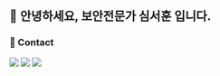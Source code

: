 ## 👋 안녕하세요, 보안전문가 심서훈 입니다.

### 🔗 Contact
<a href="https://www.instagram.com/ssh_0807x2/"><img src="https://img.shields.io/badge/instagram-FF0069?style=for-the-badge&logo=Instagram&logoColor=white"></a>
<a href="https://velog.io/@s_s877h/posts"><img src="https://img.shields.io/badge/velog-20C997?style=for-the-badge&logo=velog&logoColor=white"></a>
<a href="https://portfolio-site-ox1q.vercel.app/" target="blank"><img src="https://img.shields.io/badge/portfolio-61DAFB?style=for-the-badge&logo=react&logoColor=white"></a>

<!--
**Simseoh/Simseoh** is a ✨ _special_ ✨ repository because its `README.md` (this file) appears on your GitHub profile.

Here are some ideas to get you started:

- 🔭 I’m currently working on ...
- 🌱 I’m currently learning ...
- 👯 I’m looking to collaborate on ...
- 🤔 I’m looking for help with ...
- 💬 Ask me about ...
- 📫 How to reach me: ...
- 😄 Pronouns: ...
- ⚡ Fun fact: ...
-->
